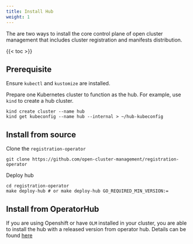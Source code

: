 ```yaml
---
title: Install Hub
weight: 1
---
```


The are two ways to install the core control plane of open cluster management that includes cluster registration and manifests distribution.

<!-- spellchecker-disable -->

{{< toc >}}

<!-- spellchecker-enable -->

## Prerequisite

Ensure `kubectl` and `kustomize` are installed.

Prepare one Kubernetes cluster to function as the hub. For example, use `kind` to create a hub cluster.

```Shell
kind create cluster --name hub
kind get kubeconfig --name hub --internal > ~/hub-kubeconfig
```

## Install from source

Clone the `registration-operator`

```Shell
git clone https://github.com/open-cluster-management/registration-operator
```

Deploy hub

```Shell
cd registration-operator
make deploy-hub # or make deploy-hub GO_REQUIRED_MIN_VERSION:=
```

## Install from OperatorHub
If you are using Openshift or have `OLM` installed in your cluster, you are able to install the hub with a released version from operator hub. Details can be found [here](https://operatorhub.io/operator/cluster-manager)